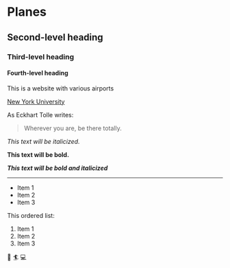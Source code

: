 # Planes

## Second-level heading

### Third-level heading

#### Fourth-level heading

This is a website with various airports

[New York University](https://nyu.edu)

As Eckhart Tolle writes:
> Wherever you are, be there totally.

*This text will be italicized.*

**This text will be bold.**

***This text will be bold and italicized***

***

- Item 1
- Item 2
- Item 3

This ordered list:
1. Item 1
2. Item 2
3. Item 3

:book: :surfer: :computer: